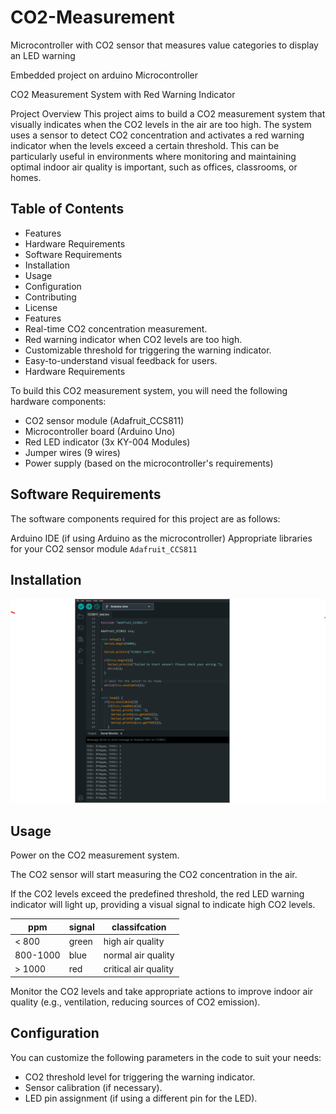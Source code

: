 #  CO2-Measurement

Microcontroller with CO2 sensor that measures value categories to display an LED warning

Embedded project on arduino Microcontroller

CO2 Measurement System with Red Warning Indicator

Project Overview
This project aims to build a CO2 measurement system that visually indicates when the CO2 levels in the air are too high. The system uses a sensor to detect CO2 concentration and activates a red warning indicator when the levels exceed a certain threshold. This can be particularly useful in environments where monitoring and maintaining optimal indoor air quality is important, such as offices, classrooms, or homes.

## Table of Contents
- Features
- Hardware Requirements
- Software Requirements
- Installation
- Usage
- Configuration
- Contributing
- License
- Features
- Real-time CO2 concentration measurement.
- Red warning indicator when CO2 levels are too high.
- Customizable threshold for triggering the warning indicator.
- Easy-to-understand visual feedback for users.
- Hardware Requirements

To build this CO2 measurement system, you will need the following hardware components:

- CO2 sensor module (Adafruit_CCS811)
- Microcontroller board (Arduino Uno)
- Red LED indicator (3x KY-004 Modules)
- Jumper wires (9 wires)
- Power supply (based on the microcontroller's requirements)

## Software Requirements

The software components required for this project are as follows:

Arduino IDE (if using Arduino as the microcontroller)
Appropriate libraries for your CO2 sensor module `Adafruit_CCS811`

## Installation

![Build](Build.png)

## Usage

Power on the CO2 measurement system.

The CO2 sensor will start measuring the CO2 concentration in the air.

If the CO2 levels exceed the predefined threshold, the red LED warning indicator will light up, providing a visual signal to indicate high CO2 levels.

| ppm | signal | classifcation |
|-----|--------|---------------|
| < 800| green  | high air quality |
| 800-1000 | blue | normal air quality |
| > 1000 | red | critical air quality |

Monitor the CO2 levels and take appropriate actions to improve indoor air quality (e.g., ventilation, reducing sources of CO2 emission).

## Configuration
You can customize the following parameters in the code to suit your needs:

- CO2 threshold level for triggering the warning indicator.
- Sensor calibration (if necessary).
- LED pin assignment (if using a different pin for the LED).
